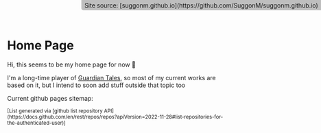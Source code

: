 <script>{% include_relative script.js %}</script>

# Home Page
Hi, this seems to be my home page for now 🙂

I'm a long-time player of [Guardian Tales](https://guardian-tales.fandom.com/wiki/), so most of my current works are based on it, but I intend to soon add stuff outside that topic too

Current github pages sitemap:

<ul class="gh-pages-list">
    <!-- script output -->
</ul>


<small markdown="1">
[List generated via [github list repository API](https://docs.github.com/en/rest/repos/repos?apiVersion=2022-11-28#list-repositories-for-the-authenticated-user)]
</small>

<div markdown="1" style="
	position: fixed;
	top: 0;
	right: 0;
	padding: 0.25em 0.5em;
	border-bottom-left-radius: 5px;
	backdrop-filter: invert(0.25);">
Site source: [suggonm.github.io](https://github.com/SuggonM/suggonm.github.io)
</div>